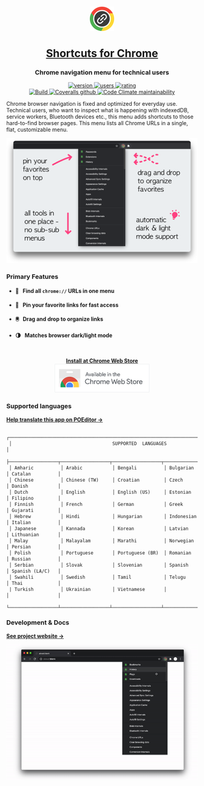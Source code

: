 <p align="center">
  <a href="https://chrome.google.com/webstore/detail/jnmekaomnicdcpgdndekkmojfomifjal">
    <img alt="Shortcuts for Chrome" src="https://raw.githubusercontent.com/MobileFirstLLC/shortcuts-for-chrome/main/assets/img/128x128.png" width="64" />
  </a>
</p>
<h1 align="center">
  <a href="https://chrome.google.com/webstore/detail/jnmekaomnicdcpgdndekkmojfomifjal">Shortcuts for Chrome</a>
</h1>

<h3 align="center">Chrome navigation menu for technical users</h3>

<p align="center">
<a href="https://chrome.google.com/webstore/detail/jnmekaomnicdcpgdndekkmojfomifjal">
<img src="https://img.shields.io/chrome-web-store/v/jnmekaomnicdcpgdndekkmojfomifjal?label=latest%20release&color=2196F3&style=flat" alt="version"/>
</a> 
<a href="https://chrome.google.com/webstore/detail/jnmekaomnicdcpgdndekkmojfomifjal">
<img src="https://img.shields.io/chrome-web-store/users/jnmekaomnicdcpgdndekkmojfomifjal?style=flat" alt="users">
</a> 
<a href="https://chrome.google.com/webstore/detail/jnmekaomnicdcpgdndekkmojfomifjal">
<img src="https://img.shields.io/chrome-web-store/stars/jnmekaomnicdcpgdndekkmojfomifjal?style=flat" alt="rating" />
</a>
<br/>
<a href="https://github.com/MobileFirstLLC/shortcuts-for-chrome/actions/workflows/test.yml">
<img alt="Build" src="https://github.com/MobileFirstLLC/shortcuts-for-chrome/actions/workflows/test.yml/badge.svg">
</a>
<a href="https://coveralls.io/github/MobileFirstLLC/shortcuts-for-chrome">
<img alt="Coveralls github" src="https://img.shields.io/coveralls/github/MobileFirstLLC/shortcuts-for-chrome?style=flat">
</a>
<a href="https://codeclimate.com/github/MobileFirstLLC/shortcuts-for-chrome/maintainability">
<img alt="Code Climate maintainability" src="https://img.shields.io/codeclimate/maintainability/MobileFirstLLC/shortcuts-for-chrome?style=flat">
</a>
</p>

Chrome browser navigation is fixed and optimized for everyday use. Technical users, who want to inspect what is happening with indexedDB, service workers, Bluetooth devices etc., this menu adds shortcuts to those hard-to-find browser pages. This menu lists all Chrome URLs in a single, flat, customizable menu.

<p align="center">
<img width="650" class="feature" src='https://raw.githubusercontent.com/MobileFirstLLC/shortcuts-for-chrome/main/assets/screenshot.png' />
</p>

### Primary Features

- #### 💯 &nbsp; Find all `chrome://` URLs in one menu

- #### 📍 &nbsp; Pin your favorite links for fast access

- #### 🖲️ &nbsp; Drag and drop to organize links

- #### 🌗 &nbsp; Matches browser dark/light mode

<br/>

<p align="center">
<strong><a href="https://chrome.google.com/webstore/detail/jnmekaomnicdcpgdndekkmojfomifjal">Install at Chrome Web Store</a></strong>
<br/>
<a href="https://chrome.google.com/webstore/detail/jnmekaomnicdcpgdndekkmojfomifjal">
   <img alt="install at chrome web store" width="250" 
   src="https://raw.githubusercontent.com/MobileFirstLLC/shortcuts-for-chrome/main/assets/badge.png"/>
</a>
</p>

### Supported languages

**[Help translate this app on POEditor &rarr;](https://poeditor.com/join/project?hash=c2ihN8duR2)**

```
 ┌──────────────────────────────────────────────────────────────────────────────────────────────┐
 │                                     SUPPORTED  LANGUAGES                                     │
 ├──────────────────┬──────────────────┬──────────────────┬──────────────────┬──────────────────┤
 │ Amharic          │ Arabic           │ Bengali          │ Bulgarian        │ Catalan          │ 
 │ Chinese          │ Chinese (TW)     │ Croatian         │ Czech            │ Danish           │
 │ Dutch            │ English          │ English (US)     │ Estonian         │ Filipino         │
 │ Finnish          │ French           │ German           │ Greek            │ Gujarati         │
 │ Hebrew           │ Hindi            │ Hungarian        │ Indonesian       │ Italian          │
 │ Japanese         │ Kannada          │ Korean           │ Latvian          │ Lithuanian       │
 │ Malay            │ Malayalam        │ Marathi          │ Norwegian        │ Persian          │
 │ Polish           │ Portuguese       │ Portuguese (BR)  │ Romanian         │ Russian          │
 │ Serbian          │ Slovak           │ Slovenian        │ Spanish          │ Spanish (LA/C)   │
 │ Swahili          │ Swedish          │ Tamil            │ Telugu           │ Thai             │
 | Turkish          │ Ukrainian        │ Vietnamese       │                  │                  │
 └──────────────────┴──────────────────┴──────────────────┴──────────────────┴──────────────────┘
```

### Development & Docs

**[See project website &rarr;](https://oss.mobilefirst.me/shortcuts-for-chrome/)**

<p align="center">
<img width="700" class="feature" src='https://raw.githubusercontent.com/MobileFirstLLC/shortcuts-for-chrome/main/assets/preview.gif' />
</p>
